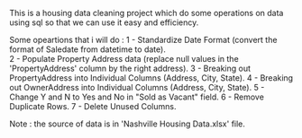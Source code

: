 This is a housing data cleaning project which do some operations on data using sql so that we can use it easy and efficiency.

Some opeartions that i will do :
 1 - Standardize Date Format (convert the format of Saledate from datetime to date).          
 2 - Populate Property Address data (replace null values in the 'PropertyAddress' column by the right address).
 3 - Breaking out PropertyAddress into Individual Columns (Address, City, State).
 4 - Breaking out OwnerAddress into Individual Columns (Address, City, State).
 5 - Change Y and N to Yes and No in "Sold as Vacant" field.
 6 - Remove Duplicate Rows.
 7 - Delete Unused Columns.
 
 Note : the source of data is in 'Nashville Housing Data.xlsx' file.
